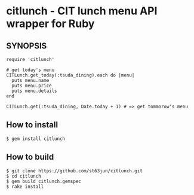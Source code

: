 # citlunch - CIT lunch menu API wrapper for Ruby

## SYNOPSIS
    require 'citlunch'
    
    # get today's menu
    CITLunch.get_today(:tsuda_dining).each do |menu|
      puts menu.name
      puts menu.price
      puts menu.details
    end

    CITLunch.get(:tsuda_dining, Date.today + 1) # => get tommorow's menu

## How to install
    $ gem install citlunch

## How to build
    $ git clone https://github.com/st63jun/citlunch.git
    $ cd citlunch
    $ gem build citlunch.gemspec
    $ rake install
